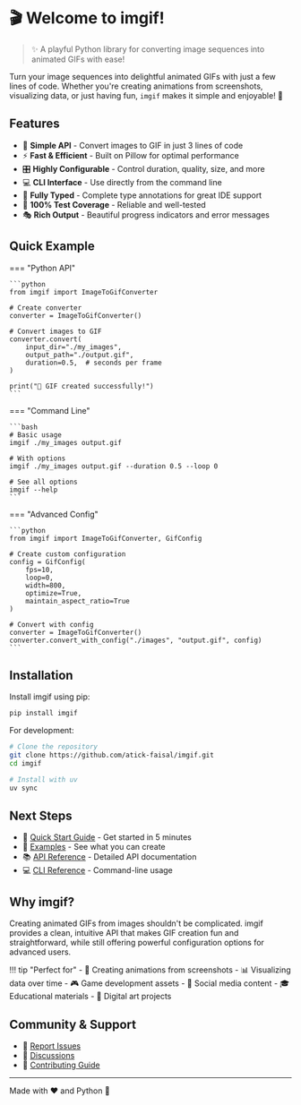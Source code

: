 # 🎬 Welcome to imgif!

> ✨ A playful Python library for converting image sequences into animated GIFs with ease!

Turn your image sequences into delightful animated GIFs with just a few lines of code. Whether you're creating animations from screenshots, visualizing data, or just having fun, `imgif` makes it simple and enjoyable! 🚀

## Features

- 🎨 **Simple API** - Convert images to GIF in just 3 lines of code
- ⚡ **Fast & Efficient** - Built on Pillow for optimal performance
- 🎛️ **Highly Configurable** - Control duration, quality, size, and more
- 💻 **CLI Interface** - Use directly from the command line
- 📝 **Fully Typed** - Complete type annotations for great IDE support
- 🧪 **100% Test Coverage** - Reliable and well-tested
- 🎭 **Rich Output** - Beautiful progress indicators and error messages

## Quick Example

=== "Python API"

    ```python
    from imgif import ImageToGifConverter

    # Create converter
    converter = ImageToGifConverter()

    # Convert images to GIF
    converter.convert(
        input_dir="./my_images",
        output_path="./output.gif",
        duration=0.5,  # seconds per frame
    )

    print("🎉 GIF created successfully!")
    ```

=== "Command Line"

    ```bash
    # Basic usage
    imgif ./my_images output.gif

    # With options
    imgif ./my_images output.gif --duration 0.5 --loop 0

    # See all options
    imgif --help
    ```

=== "Advanced Config"

    ```python
    from imgif import ImageToGifConverter, GifConfig

    # Create custom configuration
    config = GifConfig(
        fps=10,
        loop=0,
        width=800,
        optimize=True,
        maintain_aspect_ratio=True
    )

    # Convert with config
    converter = ImageToGifConverter()
    converter.convert_with_config("./images", "output.gif", config)
    ```

## Installation

Install imgif using pip:

```bash
pip install imgif
```

For development:

```bash
# Clone the repository
git clone https://github.com/atick-faisal/imgif.git
cd imgif

# Install with uv
uv sync
```

## Next Steps

- 📖 [Quick Start Guide](getting-started/quickstart.md) - Get started in 5 minutes
- 🎨 [Examples](getting-started/examples.md) - See what you can create
- 📚 [API Reference](api/converter.md) - Detailed API documentation
- 💻 [CLI Reference](guide/cli.md) - Command-line usage

## Why imgif?

Creating animated GIFs from images shouldn't be complicated. imgif provides a clean, intuitive API that makes GIF creation fun and straightforward, while still offering powerful configuration options for advanced users.

!!! tip "Perfect for"
    - 📸 Creating animations from screenshots
    - 📊 Visualizing data over time
    - 🎮 Game development assets
    - 📱 Social media content
    - 🎓 Educational materials
    - 🎨 Digital art projects

## Community & Support

- 🐛 [Report Issues](https://github.com/atick-faisal/imgif/issues)
- 💬 [Discussions](https://github.com/atick-faisal/imgif/discussions)
- 🤝 [Contributing Guide](contributing/development.md)

---

Made with ❤️ and Python 🐍
